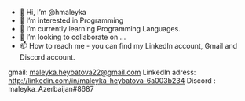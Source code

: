 - 👋 Hi, I’m @hmaleyka
- 👀 I’m interested in Programming
- 🌱 I’m currently learning Programming Languages.
- 💞️ I’m looking to collaborate on ...
- 📫 How to reach me - you can find my LinkedIn account, Gmail and Discord account.

gmail: maleyka.heybatova22@gmail.com
LinkedIn adress: http://linkedin.com/in/maleyka-heybatova-6a003b234
Discord : maleyka_Azerbaijan#8687
<!---
hmaleyka/hmaleyka is a ✨ special ✨ repository because its `README.md` (this file) appears on your GitHub profile.
You can click the Preview link to take a look at your changes.
--->
